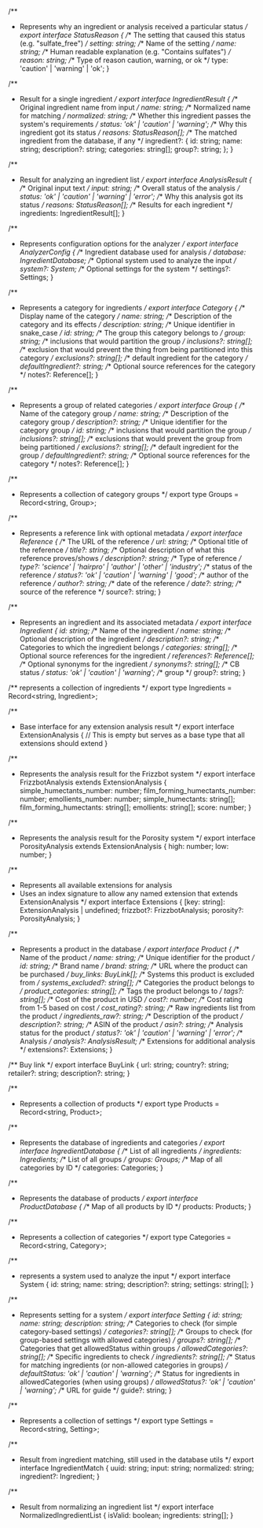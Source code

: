/**
 * Represents why an ingredient or analysis received a particular status
 */
export interface StatusReason {
  /** The setting that caused this status (e.g. "sulfate_free") */
  setting: string;
  /** Name of the setting */
  name: string;
  /** Human readable explanation (e.g. "Contains sulfates") */
  reason: string;
  /** Type of reason caution, warning, or ok */
  type: 'caution' | 'warning' | 'ok';
}

/**
 * Result for a single ingredient
 */
export interface IngredientResult {
  /** Original ingredient name from input */
  name: string;
  /** Normalized name for matching */
  normalized: string;
  /** Whether this ingredient passes the system's requirements */
  status: 'ok' | 'caution' | 'warning';
  /** Why this ingredient got its status */
  reasons: StatusReason[];
  /** The matched ingredient from the database, if any */
  ingredient?: {
    id: string;
    name: string;
    description?: string;
    categories: string[];
    group?: string;
  };
}

/**
 * Result for analyzing an ingredient list
 */
export interface AnalysisResult {
  /** Original input text */
  input: string;
  /** Overall status of the analysis */
  status: 'ok' | 'caution' | 'warning' | 'error';
  /** Why this analysis got its status */
  reasons: StatusReason[];
  /** Results for each ingredient */
  ingredients: IngredientResult[];
}

/**
 * Represents configuration options for the analyzer
 */
export interface AnalyzerConfig {
  /** Ingredient database used for analysis */
  database: IngredientDatabase;
  /** Optional system used to analyze the input */
  system?: System;
  /** Optional settings for the system */
  settings?: Settings;
}

/**
 * Represents a category for ingredients
 */
export interface Category {
  /** Display name of the category */
  name: string;
  /** Description of the category and its effects */
  description: string;
  /** Unique identifier in snake_case */
  id: string;
  /** The group this category belongs to */
  group: string;
  /** inclusions that would partition the group */
  inclusions?: string[];
  /** exclusion that would prevent the thing from being partitioned into this category */
  exclusions?: string[];
  /** default ingredient for the category */
  defaultIngredient?: string;
  /** Optional source references for the category */
  notes?: Reference[];
}

/**
 * Represents a group of related categories
 */
export interface Group {
  /** Name of the category group */
  name: string;
  /** Description of the category group */
  description?: string;
  /** Unique identifier for the category group */
  id: string;
  /** inclusions that would partition the group */
  inclusions?: string[];
  /** exclusions that would prevent the group from being partitioned */
  exclusions?: string[];
  /** default ingredient for the group */
  defaultIngredient?: string;
  /** Optional source references for the category */
  notes?: Reference[];
}

/**
 * Represents a collection of category groups
 */
export type Groups = Record<string, Group>;

/**
 * Represents a reference link with optional metadata
 */
export interface Reference {
  /** The URL of the reference */
  url: string;
  /** Optional title of the reference */
  title?: string;
  /** Optional description of what this reference proves/shows */
  description?: string;
  /** Type of reference */
  type?: 'science' | 'hairpro' | 'author' | 'other' | 'industry';
  /** status of the reference */
  status?: 'ok' | 'caution' | 'warning' | 'good';
  /** author of the reference */
  author?: string;
  /** date of the reference */
  date?: string;
  /** source of the reference */
  source?: string;
}

/**
 * Represents an ingredient and its associated metadata
 */
export interface Ingredient {
  id: string;
  /** Name of the ingredient */
  name: string;
  /** Optional description of the ingredient */
  description?: string;
  /** Categories to which the ingredient belongs */
  categories: string[];
  /** Optional source references for the ingredient */
  references?: Reference[];
  /** Optional synonyms for the ingredient */
  synonyms?: string[];
  /** CB status */
  status: 'ok' | 'caution' | 'warning';
  /** group */
  group?: string;
}

/** represents a collection of ingredients   */
export type Ingredients = Record<string, Ingredient>;

/**
 * Base interface for any extension analysis result
 */
export interface ExtensionAnalysis {
  // This is empty but serves as a base type that all extensions should extend
}

/**
 * Represents the analysis result for the Frizzbot system
 */
export interface FrizzbotAnalysis extends ExtensionAnalysis {
  simple_humectants_number: number;
  film_forming_humectants_number: number;
  emollients_number: number;
  simple_humectants: string[];
  film_forming_humectants: string[];
  emollients: string[];
  score: number;
}

/**
 * Represents the analysis result for the Porosity system
 */
export interface PorosityAnalysis extends ExtensionAnalysis {
  high: number;
  low: number;
}

/**
 * Represents all available extensions for analysis
 * Uses an index signature to allow any named extension that extends ExtensionAnalysis
 */
export interface Extensions {
  [key: string]: ExtensionAnalysis | undefined;
  frizzbot?: FrizzbotAnalysis;
  porosity?: PorosityAnalysis;
}

/**
 * Represents a product in the database
 */
export interface Product {
  /** Name of the product */
  name: string;
  /** Unique identifier for the product */
  id: string;
  /** Brand name */
  brand: string;
  /** URL where the product can be purchased */
  buy_links: BuyLink[];
  /** Systems this product is excluded from */
  systems_excluded?: string[];
  /** Categories the product belongs to */
  product_categories: string[];
  /** Tags the product belongs to */
  tags?: string[];
  /** Cost of the product in USD */
  cost?: number;
  /** Cost rating from 1-5 based on cost */
  cost_rating?: string;
  /** Raw ingredients list from the product */
  ingredients_raw?: string;
  /** Description of the product */
  description?: string;
  /** ASIN of the product */
  asin?: string;
  /** Analysis status for the product */
  status?: 'ok' | 'caution' | 'warning' | 'error';
  /** Analysis */
  analysis?: AnalysisResult;
  /** Extensions for additional analysis */
  extensions?: Extensions;
}

/** Buy link */
export interface BuyLink {
  url: string;
  country?: string;
  retailer?: string;
  description?: string;
}

/**
 * Represents a collection of products
 */
export type Products = Record<string, Product>;

/**
 * Represents the database of ingredients and categories
 */
export interface IngredientDatabase {
  /** List of all ingredients */
  ingredients: Ingredients;
  /** List of all groups */
  groups: Groups;
  /** Map of all categories by ID */
  categories: Categories;
}

/**
 * Represents the database of products
 */
export interface ProductDatabase {
  /** Map of all products by ID */
  products: Products;
}

/**
 * Represents a collection of categories
 */
export type Categories = Record<string, Category>;

/**
 * represents a system used to analyze the input
 */
export interface System {
  id: string;
  name: string;
  description?: string;
  settings: string[];
}

/**
 * Represents setting for a system
 */
export interface Setting {
  id: string;
  name: string;
  description: string;
  /** Categories to check (for simple category-based settings) */
  categories?: string[];
  /** Groups to check (for group-based settings with allowed categories) */
  groups?: string[];
  /** Categories that get allowedStatus within groups */
  allowedCategories?: string[];
  /** Specific ingredients to check */
  ingredients?: string[];
  /** Status for matching ingredients (or non-allowed categories in groups) */
  defaultStatus: 'ok' | 'caution' | 'warning';
  /** Status for ingredients in allowedCategories (when using groups) */
  allowedStatus?: 'ok' | 'caution' | 'warning';
  /** URL for guide */
  guide?: string;
}

/**
 * Represents a collection of settings
 */
export type Settings = Record<string, Setting>;

/**
 * Result from ingredient matching, still used in the database utils
 */
export interface IngredientMatch {
  uuid: string;
  input: string;
  normalized: string;
  ingredient?: Ingredient;
}

/**
 * Result from normalizing an ingredient list
 */
export interface NormalizedIngredientList {
  isValid: boolean;
  ingredients: string[];
}

